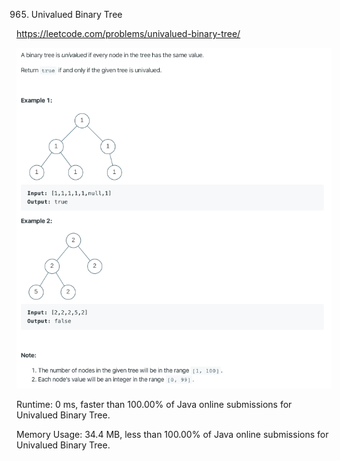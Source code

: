 965. Univalued Binary Tree

https://leetcode.com/problems/univalued-binary-tree/

![image](image.png)

Runtime: 0 ms, faster than 100.00% of Java online submissions for Univalued Binary Tree.

Memory Usage: 34.4 MB, less than 100.00% of Java online submissions for Univalued Binary Tree.
